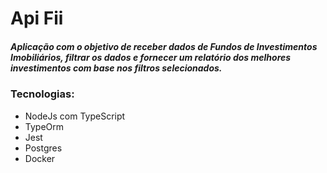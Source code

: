 # Api Fii
##### Aplicação com o objetivo de receber dados de Fundos de Investimentos Imobiliários, filtrar os dados e fornecer um relatório dos melhores investimentos com base nos filtros selecionados.

### Tecnologias:
* NodeJs com TypeScript
* TypeOrm
* Jest
* Postgres
* Docker
